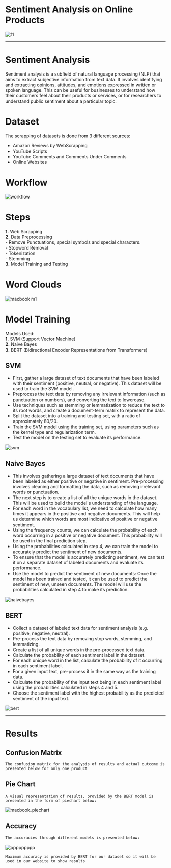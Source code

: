 # Sentiment Analysis on Online Products
![f1](https://user-images.githubusercontent.com/90550363/211163782-fd7a87f9-2828-4600-a26f-d3923d657508.PNG)
***

# Sentiment Analysis
Sentiment analysis is a subfield of natural language processing (NLP) that aims to extract subjective information from text data. It involves identifying and extracting opinions, attitudes, and emotions expressed in written or spoken language. This can be useful for businesses to understand how their customers feel about their products or services, or for researchers to understand public sentiment about a particular topic. 


# Dataset
The scrapping of datasets is done from 3 different sources:
- Amazon Reviews by WebScrapping
- YouTube Scripts
- YouTube Comments and Comments Under Comments
- Online Websites

# Workflow
![workflow](https://user-images.githubusercontent.com/90550363/211164902-c344288b-9f76-470d-a74d-7f554370d893.png)

# Steps

**1.** Web Scrapping<br/>
**2.** Data Preprocessing<br/>
    - Remove Punctuations, special symbols and special characters.<br/>
    - Stopword Removal<br/>
    - Tokenization<br/>
    - Stemming<br/>
**3.** Model Training and Testing<br/>

# Word Clouds
![macbook m1](https://user-images.githubusercontent.com/90550363/211164428-40869861-a755-4bca-854d-04702dc4bb3b.PNG)

# Model Training
Models Used: <br/>
 **1.** SVM (Support Vector Machine)<br/>
 **2.** Naive Bayes<br/>
 **3.** BERT (Bidirectional Encoder Representations from Transformers)<br/>

## SVM
- First, gather a large dataset of text documents that have been labeled with their sentiment (positive, neutral, or negative). This dataset will be used to train the SVM model.
- Preprocess the text data by removing any irrelevant information (such as punctuation or numbers), and converting the text to lowercase.
- Use techniques such as stemming or lemmatization to reduce the text to its root words, and create a document-term matrix to represent the data.
- Split the dataset into a training and testing set, with a ratio of approximately 80/20.
- Train the SVM model using the training set, using parameters such as the kernel type and regularization term.
- Test the model on the testing set to evaluate its performance.

![svm](https://user-images.githubusercontent.com/90550363/211166233-060741eb-3f9f-445c-928d-9cfd09d1474a.png)
## Naive Bayes
- This involves gathering a large dataset of text documents that have been labeled as either positive or negative in sentiment. Pre-processing involves cleaning and formatting the data, such as removing irrelevant words or punctuation.
- The next step is to create a list of all the unique words in the dataset. This will be used to build the model's understanding of the language.
- For each word in the vocabulary list, we need to calculate how many times it appears in the positive and negative documents. This will help us determine which words are most indicative of positive or negative sentiment.
- Using the frequency counts, we can calculate the probability of each word occurring in a positive or negative document. This probability will be used in the final prediction step.
- Using the probabilities calculated in step 4, we can train the model to accurately predict the sentiment of new documents.
- To ensure that the model is accurately predicting sentiment, we can test it on a separate dataset of labeled documents and evaluate its performance.
- Use the model to predict the sentiment of new documents: Once the model has been trained and tested, it can be used to predict the sentiment of new, unseen documents. The model will use the probabilities calculated in step 4 to make its prediction.

![naivebayes](https://user-images.githubusercontent.com/90550363/211166235-f349d7d3-27c8-4d25-ab83-0e2a107dab51.png)
## BERT
- Collect a dataset of labeled text data for sentiment analysis (e.g. positive, negative, neutral).
- Pre-process the text data by removing stop words, stemming, and lemmatizing.
- Create a list of all unique words in the pre-processed text data.
- Calculate the probability of each sentiment label in the dataset.
- For each unique word in the list, calculate the probability of it occurring in each sentiment label.
- For a given input text, pre-process it in the same way as the training data.
- Calculate the probability of the input text being in each sentiment label using the probabilities calculated in steps 4 and 5.
- Choose the sentiment label with the highest probability as the predicted sentiment of the input text.

![bert](https://user-images.githubusercontent.com/90550363/211166534-055d04ce-22b2-4f28-bb9e-a2485a0dd66e.png)
***

# Results
## Confusion Matrix
    The confusion matrix for the analysis of results and actual outcome is presented below for only one product
    
## Pie Chart
    A visual representation of results, provided by the BERT model is presented in the form of piechart below:

![macbook_piechart](https://user-images.githubusercontent.com/90550363/211164634-6a7ecac9-93ad-40ed-83ff-678fda1fd326.PNG)

## Accuracy
    The accuracies through different models is presented below:

![ppppppppp](https://user-images.githubusercontent.com/90550363/211165157-4e50a547-aaa8-4204-abdb-4324e299a464.PNG)

    Maximum accuracy is provided by BERT for our dataset so it will be used in our website to show results
